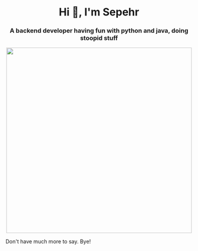 <h1 align="center">Hi 👋, I'm Sepehr</h1>
<h3 align="center">A backend developer having fun with python and java, doing stoopid stuff</h3>

<p align="center">
  <img width="500px" src="https://i.pinimg.com/736x/80/70/60/807060a1463c9efc6f391a04ec67d37f.jpg" />
</p>

<p>Don't have much more to say. Bye!</p>
